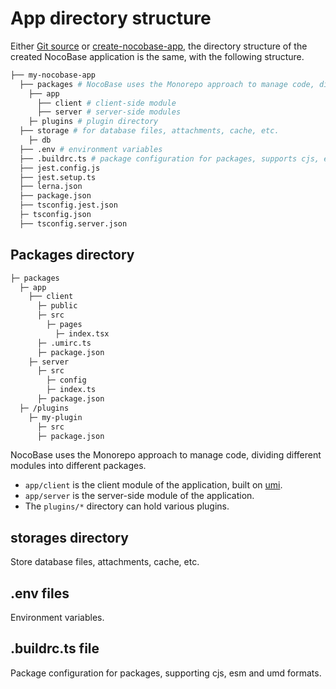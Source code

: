 # App directory structure

Either [Git source](/welcome/getting-started/installation/git-clone) or [create-nocobase-app](/welcome/getting-started/installation/create-nocobase-app), the directory structure of the created NocoBase application is the same, with the following structure.

```bash
├── my-nocobase-app
  ├── packages # NocoBase uses the Monorepo approach to manage code, dividing different modules into different packages
    ├── app
      ├── client # client-side module
      ├── server # server-side modules
    ├─ plugins # plugin directory
  ├── storage # for database files, attachments, cache, etc.
    ├─ db
  ├── .env # environment variables
  ├── .buildrc.ts # package configuration for packages, supports cjs, esm and umd packages.
  ├── jest.config.js
  ├── jest.setup.ts
  ├── lerna.json
  ├── package.json
  ├── tsconfig.jest.json
  ├─ tsconfig.json
  ├── tsconfig.server.json
```

## Packages directory

```bash
├─ packages
  ├─ app
    ├── client
      ├─ public
      ├─ src
        ├─ pages
          ├─ index.tsx
      ├─ .umirc.ts
      ├─ package.json
    ├─ server
      ├─ src
        ├─ config
        ├─ index.ts
      ├─ package.json
  ├─ /plugins
    ├─ my-plugin
      ├─ src
      ├─ package.json
```

NocoBase uses the Monorepo approach to manage code, dividing different modules into different packages.

- `app/client` is the client module of the application, built on [umi](https://umijs.org/zh-CN).
- `app/server` is the server-side module of the application.
- The `plugins/*` directory can hold various plugins.

## storages directory

Store database files, attachments, cache, etc.

## .env files

Environment variables.

## .buildrc.ts file

Package configuration for packages, supporting cjs, esm and umd formats.
